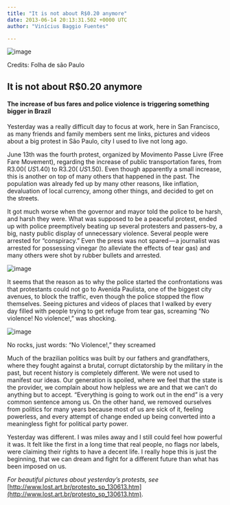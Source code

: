 ```yaml
---
title: "It is not about R$0.20 anymore"
date: 2013-06-14 20:13:31.502 +0000 UTC
author: "Vinícius Baggio Fuentes"

---
```


![image](https://cdn-images-1.medium.com/max/800/0*j8k1X68QT4Ajqvkv.jpeg)

Credits: Folha de são Paulo



## It is not about R$0.20 anymore

#### The increase of bus fares and police violence is triggering something bigger in Brazil

Yesterday was a really difficult day to focus at work, here in San Francisco, as many friends and family members sent me links, pictures and videos about a big protest in São Paulo, city I used to live not long ago.

June 13th was the fourth protest, organized by Movimento Passe Livre (Free Fare Movement), regarding the increase of public transportation fares, from R$3.00 (~US$1.40) to R$3.20 (~US$1.50). Even though apparently a small increase, this is another on top of many others that happened in the past. The population was already fed up by many other reasons, like inflation, devaluation of local currency, among other things, and decided to get on the streets.

It got much worse when the governor and mayor told the police to be harsh, and harsh they were. What was supposed to be a peaceful protest, ended up with police preemptively beating up several protesters and passers-by, a big, nasty public display of unnecessary violence. Several people were arrested for “conspiracy.” Even the press was not spared — a journalist was arrested for possessing vinegar (to alleviate the effects of tear gas) and many others were shot by rubber bullets and arrested.




![image](https://cdn-images-1.medium.com/max/800/0*xEtn7nqNVGhngY-Z.jpeg)



It seems that the reason as to why the police started the confrontations was that protestants could not go to Avenida Paulista, one of the biggest city avenues, to block the traffic, even though the police stopped the flow themselves. Seeing pictures and videos of places that I walked by every day filled with people trying to get refuge from tear gas, screaming “No violence! No violence!,” was shocking.




![image](https://cdn-images-1.medium.com/max/800/0*FC0FIkvU3Xrtjx3W.jpeg)

No rocks, just words: “No Violence!,” they screamed

Much of the brazilian politics was built by our fathers and grandfathers, where they fought against a brutal, corrupt dictatorship by the military in the past, but recent history is completely different. We were not used to manifest our ideas. Our generation is spoiled, where we feel that the state is the provider, we complain about how helpless we are and that we can’t do anything but to accept. “Everything is going to work out in the end” is a very common sentence among us. On the other hand, we removed ourselves from politics for many years because most of us are sick of it, feeling powerless, and every attempt of change ended up being converted into a meaningless fight for political party power.

Yesterday was different. I was miles away and I still could feel how powerful it was. It felt like the first in a long time that real people, no flags nor labels, were claiming their rights to have a decent life. I really hope this is just the beginning, that we can dream and fight for a different future than what has been imposed on us.

_For beautiful pictures about yesterday’s protests, see_ [http://www.lost.art.br/protesto_sp_130613.htm](http://www.lost.art.br/protesto_sp_130613.htm).
